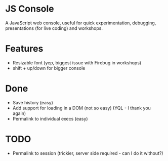 # JS Console

A JavaScript web console, useful for quick experimentation, debugging, presentations (for live coding) and workshops.

# Features

- Resizable font (yep, biggest issue with Firebug in workshops)
- shift + up/down for bigger console

# Done

- Save history (easy)
- Add support for loading in a DOM (not so easy) (YQL - I thank you again)
- Permalink to individual execs (easy)

# TODO

- Permalink to session (trickier, server side required - can I do it without?)
